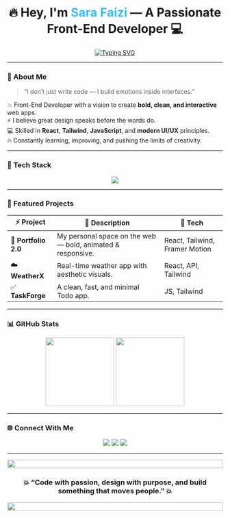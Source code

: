 <h1 align="center">🔥 Hey, I'm <span style="color:#38BDF8;">Sara Faizi</span> — A Passionate Front-End Developer 💻</h1>

<!-- ✅ WORKING Typing Animation -->
<p align="center">
  <a href="https://github.com/SaraFaizi557">
    <img src="https://readme-typing-svg.herokuapp.com?font=Fira+Code&weight=600&size=22&pause=1000&color=38BDF8&center=true&vCenter=true&width=600&lines=Code.+Create.+Conquer.+🚀;I+Don’t+Just+Code+Websites,+I+Create+Experiences.;Turning+Ideas+Into+Digital+Reality.+🔥;Building+The+Future+With+React+%26+Tailwind.💻" alt="Typing SVG" />
  </a>
</p>

---

### 🌌 About Me  
> “I don’t just write code — I build emotions inside interfaces.”  

💥 Front-End Developer with a vision to create **bold, clean, and interactive** web apps.  
⚡ I believe great design speaks before the words do.  
💻 Skilled in **React**, **Tailwind**, **JavaScript**, and **modern UI/UX** principles.  
🔥 Constantly learning, improving, and pushing the limits of creativity.  

---

### 🧠 Tech Stack  
<p align="center">
  <img src="https://skillicons.dev/icons?i=html,css,js,react,tailwind,git,github,vscode,figma&theme=dark" />
</p>

---

### 🚀 Featured Projects  

| ⚡ Project | 💬 Description | 🧩 Tech |
|------------|----------------|---------|
| 💼 **Portfolio 2.0** | My personal space on the web — bold, animated & responsive. | React, Tailwind, Framer Motion |
| ☁️ **WeatherX** | Real-time weather app with aesthetic visuals. | React, API, Tailwind |
| ✅ **TaskForge** | A clean, fast, and minimal Todo app. | JS, Tailwind |

---

### 📊 GitHub Stats  
<p align="center">
  <img height="160em" src="https://github-readme-stats.vercel.app/api?username=SaraFaizi557&show_icons=true&theme=radical&hide_border=true&count_private=true" />
  <img height="160em" src="https://github-readme-streak-stats.herokuapp.com/?user=SaraFaizi557&theme=radical&hide_border=true" />
</p>

---

### 🌐 Connect With Me  
<p align="center">
  <a href="https://linkedin.com/in/YOUR_LINKEDIN"><img src="https://img.shields.io/badge/-LinkedIn-blue?style=for-the-badge&logo=linkedin" /></a>
  <a href="https://YOUR_PORTFOLIO_URL"><img src="https://img.shields.io/badge/-Portfolio-black?style=for-the-badge&logo=vercel" /></a>
  <a href="mailto:YOUR_EMAIL"><img src="https://img.shields.io/badge/-Email-D14836?style=for-the-badge&logo=gmail" /></a>
</p>

---
<!-- Animated Neon Divider (always animates) -->
<!-- base line -->
<rect x="0" y="1.5" width="100" height="1" rx="0.5" fill="#0b1220"/>
<!-- animated highlight sweeping across -->
<rect x="-100" y="1.2" width="100" height="1.6" rx="0.8" fill="url(#glow)" filter="url(#softglow)">
  <animate attributeName="x" from="-100" to="100" dur="2.8s" repeatCount="indefinite" />
</rect>


<p align="center">
  <img src="https://i.imgur.com/dBaSKWF.gif" height="20" width="100%">
</p>

<h3 align="center">💥 “Code with passion, design with purpose, and build something that moves people.” 💥</h3>

<p align="center">
  <img src="https://i.imgur.com/dBaSKWF.gif" height="20" width="100%">
</p>
